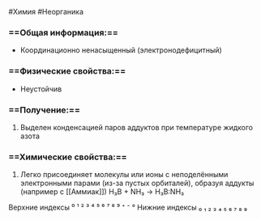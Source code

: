 #Химия #Неорганика 
### ==Общая информация:==
- Координационно ненасыщенный (электронодефицитный)
### ==Физические свойства:==
- Неустойчив 
### ==Получение:==
1. Выделен конденсацией паров аддуктов при температуре жидкого азота
### ==Химические свойства:==
1. Легко присоединяет молекулы или ионы с неподелёнными электронными парами (из-за пустых орбиталей), образуя аддукты (например с [[Аммиак]])
H₃B + NH₃ → H₃B:NH₃

Верхние индексы ⁰ ¹ ² ³ ⁴ ⁵ ⁶ ⁷ ⁸ ⁹ ⁺ ⁻ °
Нижние индексы ₀ ₁ ₂ ₃ ₄ ₅ ₆ ₇ ₈ ₉ 